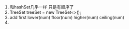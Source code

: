 1. 和hashSet几乎一样 只是有顺序了
2. TreeSet<Integer> treeSet = new TreeSet<>();
3. add first lower(num) floor(num) higher(num) ceiling(num)
4. 